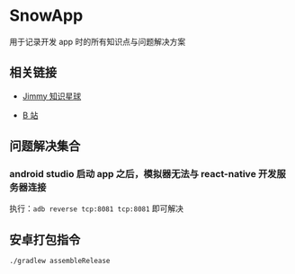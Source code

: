 # SnowApp

用于记录开发 app 时的所有知识点与问题解决方案

## 相关链接

- [Jimmy 知识星球](http://www.jimmyxuexue.top)

- [B 站](https://space.bilibili.com/304985153?spm_id_from=333.1007.0.0)

## 问题解决集合

### android studio 启动 app 之后，模拟器无法与 react-native 开发服务器连接

执行：`adb reverse tcp:8081 tcp:8081` 即可解决

## 安卓打包指令

`./gradlew assembleRelease`
